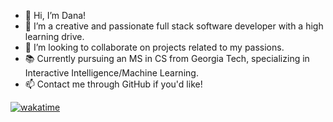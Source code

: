 - 👋 Hi, I’m Dana!
- 👀 I’m a creative and passionate full stack software developer with a high learning drive.
- 💞️ I’m looking to collaborate on projects related to my passions.
- 📚 Currently pursuing an MS in CS from Georgia Tech, specializing in Interactive Intelligence/Machine Learning.
- 📫 Contact me through GitHub if you'd like!

[![wakatime](https://wakatime.com/badge/user/bc18311c-54b3-4a9f-93c1-27bf4d125e52.svg)](https://wakatime.com/@bc18311c-54b3-4a9f-93c1-27bf4d125e52)

<!---
dnabulsi/dnabulsi is a ✨ special ✨ repository because its `README.md` (this file) appears on your GitHub profile.
You can click the Preview link to take a look at your changes.
--->


